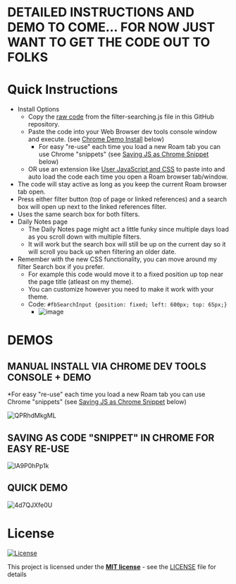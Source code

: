 # DETAILED INSTRUCTIONS AND DEMO TO COME... FOR NOW JUST WANT TO GET THE CODE OUT TO FOLKS

# Quick Instructions

- Install Options
  - Copy the [raw code](https://raw.githubusercontent.com/GitMurf/roam-javascript/master/filter-searching.js) from the filter-searching.js file in this GitHub repository.
  - Paste the code into your Web Browser dev tools console window and execute. (see [Chrome Demo Install](https://github.com/GitMurf/roam-javascript/blob/master/README.md#manual-install-via-chrome-dev-tools-console--demo) below)
    - For easy "re-use" each time you load a new Roam tab you can use Chrome "snippets" (see [Saving JS as Chrome Snippet](https://github.com/GitMurf/roam-javascript/blob/master/README.md#saving-as-code-snippet-in-chrome-for-easy-re-use) below)
  - OR use an extension like [User JavaScript and CSS](https://chrome.google.com/webstore/detail/user-javascript-and-css/nbhcbdghjpllgmfilhnhkllmkecfmpld) to paste into and auto load the code each time you open a Roam browser tab/window.
- The code will stay active as long as you keep the current Roam browser tab open.
- Press either filter button (top of page or linked references) and a search box will open up next to the linked references filter.
- Uses the same search box for both filters.
- Daily Notes page
  - The Daily Notes page might act a little funky since multiple days load as you scroll down with multiple filters.
  - It will work but the search box will still be up on the current day so it will scroll you back up when filtering an older date.
- Remember with the new CSS functionality, you can move around my filter Search box if you prefer.
  - For example this code would move it to a fixed position up top near the page title (atleast on my theme).
  - You can customize however you need to make it work with your theme.
  - Code: `#fbSearchInput {position: fixed; left: 600px; top: 65px;}`
    - ![image](https://user-images.githubusercontent.com/64155612/83960840-4b214180-a842-11ea-8a90-ef3d17a14834.png)

# DEMOS

## MANUAL INSTALL VIA CHROME DEV TOOLS CONSOLE + DEMO

*For easy "re-use" each time you load a new Roam tab you can use Chrome "snippets" (see [Saving JS as Chrome Snippet](https://github.com/GitMurf/roam-javascript/blob/master/README.md#saving-as-code-snippet-in-chrome-for-easy-re-use) below)

![QPRhdMkgML](https://user-images.githubusercontent.com/64155612/83976642-219eff00-a8b0-11ea-8157-3379884c6be1.gif)

## SAVING AS CODE "SNIPPET" IN CHROME FOR EASY RE-USE

![lA9P0hPp1k](https://user-images.githubusercontent.com/64155612/83977216-8f98f580-a8b3-11ea-86f9-076ab1856055.gif)

## QUICK DEMO

![4d7QJXfe0U](https://user-images.githubusercontent.com/64155612/83960323-5e311300-a83c-11ea-900b-c309c982b9c3.gif)

# License

[![License](http://img.shields.io/:license-mit-blue.svg?style=flat-square)](http://badges.mit-license.org)

This project is licensed under the **[MIT license](http://opensource.org/licenses/mit-license.php)** - see the [LICENSE](LICENSE) file for details
